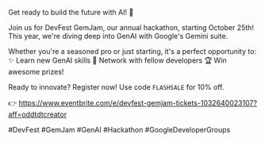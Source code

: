 Get ready to build the future with AI! 🚀

Join us for DevFest GemJam, our annual hackathon, starting October 25th! This year, we're diving deep into GenAI with Google's Gemini suite.

Whether you're a seasoned pro or just starting, it's a perfect opportunity to:
✨ Learn new GenAI skills
🤝 Network with fellow developers
🏆 Win awesome prizes!

Ready to innovate? Register now! Use code `FLASHSALE` for 10% off.

👉 https://www.eventbrite.com/e/devfest-gemjam-tickets-1032640023107?aff=oddtdtcreator

#DevFest #GemJam #GenAI #Hackathon #GoogleDeveloperGroups
